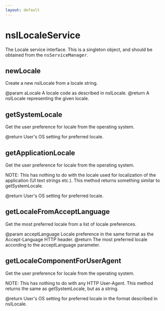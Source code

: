 ```yaml
---
layout: default
---
```


# nsILocaleService #

The Locale service interface. This is a singleton object, and should be
obtained from the <tt>nsServiceManager</tt>.


## newLocale ##

Create a new nsILocale from a locale string.

@param aLocale
       A locale code as described in nsILocale.
@return A nsILocale representing the given locale.


## getSystemLocale ##

Get the user preference for locale from the operating system.

@return User's OS setting for preferred locale.


## getApplicationLocale ##

Get the user preference for locale from the operating system.

NOTE: This has nothing to do with the locale used for localization of
the application (UI text strings etc.). This method returns something
similar to getSystemLocale.

@return User's OS setting for preferred locale.


## getLocaleFromAcceptLanguage ##

Get the most preferred locale from a list of locale preferences.

@param acceptLanguage
       Locale preference in the same format as the Accept-Language HTTP
       header.
@return The most preferred locale according to the acceptLanguage
        parameter.


## getLocaleComponentForUserAgent ##

Get the user preference for locale from the operating system.

NOTE: This has nothing to do with any HTTP User-Agent. This method
returns the same as getSystemLocale, but as a string.

@return User's OS setting for preferred locale in the format described
        in nsILocale.

